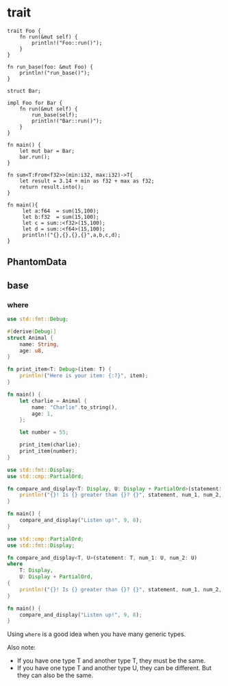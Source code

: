 # trait

```
trait Foo {
    fn run(&mut self) {
        println!("Foo::run()");
    }
}

fn run_base(foo: &mut Foo) {
    println!("run_base()");
}

struct Bar;

impl Foo for Bar {
    fn run(&mut self) {
        run_base(self);
        println!("Bar::run()");
    }
}

fn main() {
    let mut bar = Bar;
    bar.run();
}
```

```
fn sum<T:From<f32>>(min:i32, max:i32)->T{   
	let result = 3.14 + min as f32 + max as f32;
	return result.into();
}

fn main(){
	 let a:f64  = sum(15,100);    
	 let b:f32  = sum(15,100);    
	 let c = sum::<f32>(15,100);  
	 let d = sum::<f64>(15,100);  
	 println!("{},{},{},{}",a,b,c,d);
}
```







## PhantomData 













## base

### where


```rust
use std::fmt::Debug;

#[derive(Debug)]
struct Animal {
    name: String,
    age: u8,
}

fn print_item<T: Debug>(item: T) {
    println!("Here is your item: {:?}", item);
}

fn main() {
    let charlie = Animal {
        name: "Charlie".to_string(),
        age: 1,
    };

    let number = 55;

    print_item(charlie);
    print_item(number);
}

```

```rust
use std::fmt::Display;
use std::cmp::PartialOrd;

fn compare_and_display<T: Display, U: Display + PartialOrd>(statement: T, num_1: U, num_2: U) {
    println!("{}! Is {} greater than {}? {}", statement, num_1, num_2, num_1 > num_2);
}

fn main() {
    compare_and_display("Listen up!", 9, 8);
}
```


```rust
use std::cmp::PartialOrd;
use std::fmt::Display;

fn compare_and_display<T, U>(statement: T, num_1: U, num_2: U)
where
    T: Display,
    U: Display + PartialOrd,
{
    println!("{}! Is {} greater than {}? {}", statement, num_1, num_2, num_1 > num_2);
}

fn main() {
    compare_and_display("Listen up!", 9, 8);
}
```

Using `where` is a good idea when you have many generic types.

Also note:

- If you have one type T and another type T, they must be the same.
- If you have one type T and another type U, they can be different. But they can also be the same.
